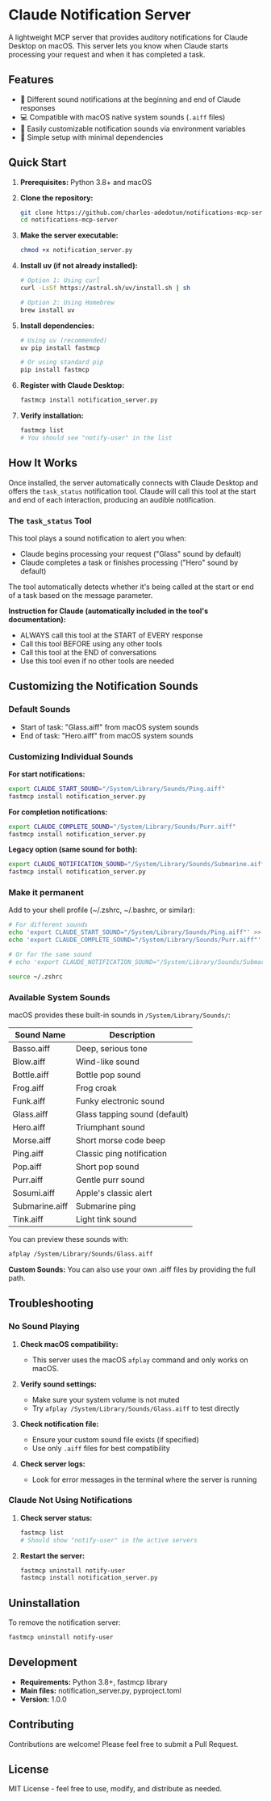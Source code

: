 # Claude Notification Server

A lightweight MCP server that provides auditory notifications for Claude Desktop on macOS. This server lets you know when Claude starts processing your request and when it has completed a task.

## Features

- 🔔 Different sound notifications at the beginning and end of Claude responses
- 💻 Compatible with macOS native system sounds (`.aiff` files)
- 🎵 Easily customizable notification sounds via environment variables
- 🚀 Simple setup with minimal dependencies

## Quick Start

1. **Prerequisites:** Python 3.8+ and macOS

2. **Clone the repository:**
   ```bash
   git clone https://github.com/charles-adedotun/notifications-mcp-server.git
   cd notifications-mcp-server
   ```

3. **Make the server executable:**
   ```bash
   chmod +x notification_server.py
   ```

4. **Install uv (if not already installed):**
   ```bash
   # Option 1: Using curl
   curl -LsSf https://astral.sh/uv/install.sh | sh
   
   # Option 2: Using Homebrew
   brew install uv
   ```

5. **Install dependencies:**
   ```bash
   # Using uv (recommended)
   uv pip install fastmcp
   
   # Or using standard pip
   pip install fastmcp
   ```

6. **Register with Claude Desktop:**
   ```bash
   fastmcp install notification_server.py
   ```

7. **Verify installation:**
   ```bash
   fastmcp list
   # You should see "notify-user" in the list
   ```

## How It Works

Once installed, the server automatically connects with Claude Desktop and offers the `task_status` notification tool. Claude will call this tool at the start and end of each interaction, producing an audible notification.

### The `task_status` Tool

This tool plays a sound notification to alert you when:
- Claude begins processing your request ("Glass" sound by default)
- Claude completes a task or finishes processing ("Hero" sound by default)

The tool automatically detects whether it's being called at the start or end of a task based on the message parameter.

**Instruction for Claude (automatically included in the tool's documentation):**
- ALWAYS call this tool at the START of EVERY response
- Call this tool BEFORE using any other tools
- Call this tool at the END of conversations
- Use this tool even if no other tools are needed

## Customizing the Notification Sounds

### Default Sounds
- Start of task: "Glass.aiff" from macOS system sounds
- End of task: "Hero.aiff" from macOS system sounds

### Customizing Individual Sounds

**For start notifications:**
```bash
export CLAUDE_START_SOUND="/System/Library/Sounds/Ping.aiff"
fastmcp install notification_server.py
```

**For completion notifications:**
```bash
export CLAUDE_COMPLETE_SOUND="/System/Library/Sounds/Purr.aiff"
fastmcp install notification_server.py
```

**Legacy option (same sound for both):**
```bash
export CLAUDE_NOTIFICATION_SOUND="/System/Library/Sounds/Submarine.aiff"
fastmcp install notification_server.py
```

### Make it permanent
Add to your shell profile (~/.zshrc, ~/.bashrc, or similar):
```bash
# For different sounds
echo 'export CLAUDE_START_SOUND="/System/Library/Sounds/Ping.aiff"' >> ~/.zshrc
echo 'export CLAUDE_COMPLETE_SOUND="/System/Library/Sounds/Purr.aiff"' >> ~/.zshrc

# Or for the same sound
# echo 'export CLAUDE_NOTIFICATION_SOUND="/System/Library/Sounds/Submarine.aiff"' >> ~/.zshrc

source ~/.zshrc
```

### Available System Sounds

macOS provides these built-in sounds in `/System/Library/Sounds/`:

| Sound Name | Description |
|------------|-------------|
| Basso.aiff | Deep, serious tone |
| Blow.aiff | Wind-like sound |
| Bottle.aiff | Bottle pop sound |
| Frog.aiff | Frog croak |
| Funk.aiff | Funky electronic sound |
| Glass.aiff | Glass tapping sound (default) |
| Hero.aiff | Triumphant sound |
| Morse.aiff | Short morse code beep |
| Ping.aiff | Classic ping notification |
| Pop.aiff | Short pop sound |
| Purr.aiff | Gentle purr sound |
| Sosumi.aiff | Apple's classic alert |
| Submarine.aiff | Submarine ping |
| Tink.aiff | Light tink sound |

You can preview these sounds with:
```bash
afplay /System/Library/Sounds/Glass.aiff
```

**Custom Sounds:** You can also use your own .aiff files by providing the full path.

## Troubleshooting

### No Sound Playing

1. **Check macOS compatibility:**
   - This server uses the macOS `afplay` command and only works on macOS.

2. **Verify sound settings:**
   - Make sure your system volume is not muted
   - Try `afplay /System/Library/Sounds/Glass.aiff` to test directly

3. **Check notification file:**
   - Ensure your custom sound file exists (if specified)
   - Use only `.aiff` files for best compatibility

4. **Check server logs:**
   - Look for error messages in the terminal where the server is running

### Claude Not Using Notifications

1. **Check server status:**
   ```bash
   fastmcp list
   # Should show "notify-user" in the active servers
   ```

2. **Restart the server:**
   ```bash
   fastmcp uninstall notify-user
   fastmcp install notification_server.py
   ```

## Uninstallation

To remove the notification server:
```bash
fastmcp uninstall notify-user
```

## Development

- **Requirements:** Python 3.8+, fastmcp library
- **Main files:** notification_server.py, pyproject.toml
- **Version:** 1.0.0

## Contributing

Contributions are welcome! Please feel free to submit a Pull Request.

## License

MIT License - feel free to use, modify, and distribute as needed.
